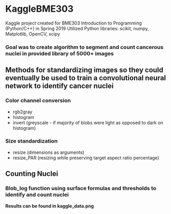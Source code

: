 # KaggleBME303
Kaggle project created for BME303 Introduction to Programming (Python/C++) in Spring 2019
Utilized Python libraries: scikit, numpy, Matplotlib, OpenCV, scipy

### Goal was to create algorithm to segment and count cancerous nuclei in provided library of 5000+ images

## Methods for standardizing images so they could eventually be used to train a convolutional neural network to identify cancer nuclei
### Color channel conversion
- rgb2gray
- histogram 
- invert (greyscale - if majority of blobs were light as opposed to dark on histogram)
### Size standardization
- resize (dimensions as arguments)
- resize_PAR (resizing while preserving target aspect ratio percentage)

## Counting Nuclei
### Blob_log function using surface formulas and thresholds to identify and count nuclei

**Results can be found in kaggle_data.png**
